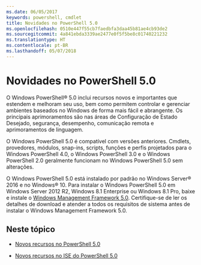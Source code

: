 ```yaml
---
ms.date: 06/05/2017
keywords: powershell, cmdlet
title: Novidades no PowerShell 5.0
ms.openlocfilehash: 0510e447f55cb7faedbfa3daa45b81ae4cb93de2
ms.sourcegitcommit: 4a841ebda3339ae2477e0f5f5be8c01740221232
ms.translationtype: HT
ms.contentlocale: pt-BR
ms.lasthandoff: 05/07/2018
---
```

# <a name="whats-new-with-powershell-50"></a>Novidades no PowerShell 5.0
O Windows PowerShell® 5.0 inclui recursos novos e importantes que estendem e melhoram seu uso, bem como permitem controlar e gerenciar ambientes baseados no Windows de forma mais fácil e abrangente.  Os principais aprimoramentos são nas áreas de Configuração de Estado Desejado, segurança, desempenho, comunicação remota e aprimoramentos de linguagem.

O Windows PowerShell 5.0 é compatível com versões anteriores. Cmdlets, provedores, módulos, snap-ins, scripts, funções e perfis projetados para o Windows PowerShell 4.0, o Windows PowerShell 3.0 e o Windows PowerShell 2.0 geralmente funcionam no Windows PowerShell 5.0 sem alterações.

O Windows PowerShell 5.0 está instalado por padrão no Windows Server® 2016 e no Windows® 10. Para instalar o Windows PowerShell 5.0 em Windows Server 2012 R2, Windows 8.1 Enterprise ou Windows 8.1 Pro, baixe e instale o [Windows Management Framework 5.0](https://go.microsoft.com/fwlink/?linkid=830436). Certifique-se de ler os detalhes de download e atender a todos os requisitos de sistema antes de instalar o Windows Management Framework 5.0.

## <a name="in-this-topic"></a>Neste tópico

- [Novos recursos no PowerShell 5.0](What-s-New-in-Windows-PowerShell-50.md)

- [Novos recursos no ISE do PowerShell 5.0](What-s-New-in-the-PowerShell-50-ISE.md)

<!--
- New features in Windows PowerShell 4.0

- New features in Windows PowerShell 3.0
-->
